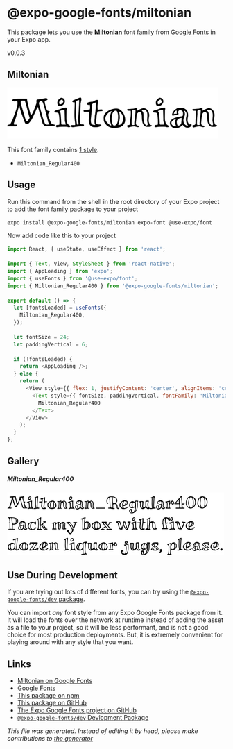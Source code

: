 # @expo-google-fonts/miltonian

This package lets you use the [**Miltonian**](https://fonts.google.com/specimen/Miltonian) font family from [Google Fonts](https://fonts.google.com/) in your Expo app.

v0.0.3

## Miltonian

![Miltonian](./font-family.png)

This font family contains [1 style](#gallery).

- `Miltonian_Regular400`

## Usage

Run this command from the shell in the root directory of your Expo project to add the font family package to your project
```sh
expo install @expo-google-fonts/miltonian expo-font @use-expo/font
```

Now add code like this to your project
```js
import React, { useState, useEffect } from 'react';

import { Text, View, StyleSheet } from 'react-native';
import { AppLoading } from 'expo';
import { useFonts } from '@use-expo/font';
import { Miltonian_Regular400 } from '@expo-google-fonts/miltonian';

export default () => {
  let [fontsLoaded] = useFonts({
    Miltonian_Regular400,
  });

  let fontSize = 24;
  let paddingVertical = 6;

  if (!fontsLoaded) {
    return <AppLoading />;
  } else {
    return (
      <View style={{ flex: 1, justifyContent: 'center', alignItems: 'center' }}>
        <Text style={{ fontSize, paddingVertical, fontFamily: 'Miltonian_Regular400' }}>
          Miltonian_Regular400
        </Text>
      </View>
    );
  }
};

```

## Gallery

##### Miltonian_Regular400
![Miltonian_Regular400](./39ba52477439aa52410287a79a2d8064fb7b18f82af5f6ae22fd50b70e31d96c.ttf.png)


## Use During Development

If you are trying out lots of different fonts, you can try using the [`@expo-google-fonts/dev` package](https://www.npmjs.com/package/@expo-google-fonts/dev).

You can import *any* font style from any Expo Google Fonts package from it. It will load the fonts
over the network at runtime instead of adding the asset as a file to your project, so it will be 
less performant, and is not a good choice for most production deployments. But, it is extremely convenient
for playing around with any style that you want.

## Links

- [Miltonian on Google Fonts](https://fonts.google.com/specimen/Miltonian)
- [Google Fonts](https://fonts.google.com/)
- [This package on npm](https://www.npmjs.com/package/@expo-google-fonts/miltonian)
- [This package on GitHub](https://github.com/expo/google-fonts/tree/master/font-packages/miltonian)
- [The Expo Google Fonts project on GitHub](https://github.com/expo/google-fonts)
- [`@expo-google-fonts/dev` Devlopment Package](https://github.com/expo/google-fonts/tree/master/font-packages/dev)


*This file was generated. Instead of editing it by head, please make contributions to [the generator](https://github.com/expo/google-fonts/tree/master/packages/generator)*
